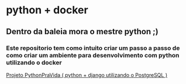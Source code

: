 # python + docker 
## Dentro da baleia mora o mestre python ;)
### Este repositorio tem como intuito criar um passo a passo de como criar um ambiente para desenvolvimento com python utilizando o docker

[Projeto PythonPraVida ( python + django utilizando o PostgreSQL ) ](https://github.com/rtancman/dfy/tree/master/workshop/pt-BR/python/django)